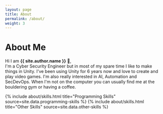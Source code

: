 ```yaml
---
layout: page
title: About
permalink: /about/
weight: 3
---
```


# **About Me**

Hi I am **{{ site.author.name }}** :wave:,<br>
I'm a Cyber Security Engineer but in most of my spare time I like to make things in Unity. I've been using Unity for 6 years now and love to create and play video games. I'm also really interested in AI, Automation and SecDevOps. When I'm not on the computer you can usually find me at the bouldering gym or having a coffee. 

<div class="row">
{% include about/skills.html title="Programming Skills" source=site.data.programming-skills %}
{% include about/skills.html title="Other Skills" source=site.data.other-skills %}
</div>
